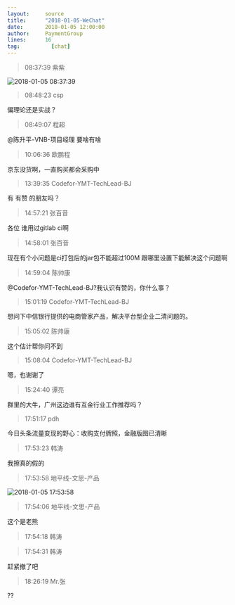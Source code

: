 ```yaml
---
layout:     source 
title:      "2018-01-05-WeChat"
date:       2018-01-05 12:00:00
author:     PaymentGroup
lines:      16 
tag:		  [chat]
---
```

> 08:37:39  紫紫  
   
![2018-01-05 08:37:39](http://static.cocolian.cn/img/201801/20180105_083739.png) 
   
> 08:48:23  csp  
   
偏理论还是实战？  
   
> 08:49:07  程超  
   
@陈升平-VNB-项目经理 要啥有啥  
   
> 10:06:36  欧鹏程  
   
京东没货啊，一直购买都会采购中  
   
> 13:39:35  Codefor-YMT-TechLead-BJ  
   
有 有赞 的朋友吗？  
   
> 14:57:21  张百音  
   
各位 谁用过gitlab ci啊   
   
> 14:58:01  张百音  
   
现在有个小问题是ci打包后的jar包不能超过100M 跟哪里设置下能解决这个问题啊  
   
> 14:59:04  陈帅康  
   
@Codefor-YMT-TechLead-BJ?我认识有赞的，你什么事？  
   
> 15:01:19  Codefor-YMT-TechLead-BJ  
   
想问下中信银行提供的电商管家产品，解决平台型企业二清问题的。  
   
> 15:05:02  陈帅康  
   
这个估计帮你问不到  
   
> 15:08:04  Codefor-YMT-TechLead-BJ  
   
嗯，也谢谢了  
   
> 15:24:40  谭亮  
   
群里的大牛，广州这边谁有互金行业工作推荐吗？  
   
> 17:51:17  pdh  
   
今日头条流量变现的野心：收购支付牌照，金融版图已清晰  
   
> 17:53:23  韩涛  
   
我擦真的假的  
   
> 17:53:58  地平线-文思-产品  
   
![2018-01-05 17:53:58](http://static.cocolian.cn/img/201801/20180105_175358.png) 
   
> 17:54:06  地平线-文思-产品  
   
这个是老熊  
   
> 17:54:18  韩涛  
   
  
   
> 17:54:31  韩涛  
   
赶紧撤了吧  
   
> 18:26:19  Mr.张  
   
??  
   
